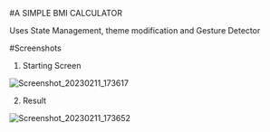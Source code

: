 #A SIMPLE BMI CALCULATOR

Uses State Management, theme modification and Gesture Detector

#Screenshots

1. Starting Screen

![Screenshot_20230211_173617](https://user-images.githubusercontent.com/93136153/218257184-493fb82e-1775-40ea-b0c3-caee51703b5d.jpg)

2. Result

![Screenshot_20230211_173652](https://user-images.githubusercontent.com/93136153/218257202-743d6cad-b557-4571-9e96-88b54fceabc8.jpg)

